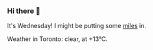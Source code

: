 ### Hi there :wave:

It's Wednesday! I might be putting some [miles](https://www.strava.com/athletes/889963) in.

Weather in Toronto: clear, at +13°C.
